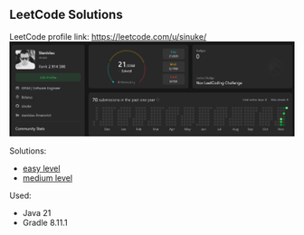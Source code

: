 ## LeetCode Solutions

LeetCode profile link: https://leetcode.com/u/sinuke/
![LeetCode Profile - sinuke](images/00.png)

Solutions:
* [easy level](easy-level/README.md)
* [medium level](medium-level/README.md)

Used:
* Java 21
* Gradle 8.11.1